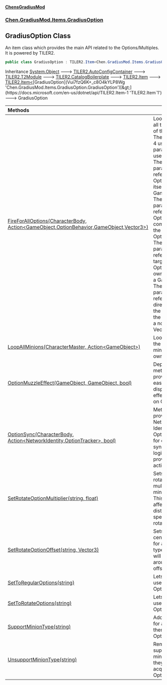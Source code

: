 #### [ChensGradiusMod](index 'index')
### [Chen.GradiusMod.Items.GradiusOption](mfb9nYomeqOwYy2EkL_v0Q 'Chen.GradiusMod.Items.GradiusOption')
## GradiusOption Class
An item class which provides the main API related to the Options/Multiples. It is powered by TILER2.  
```csharp
public class GradiusOption : TILER2.Item<Chen.GradiusMod.Items.GradiusOption.GradiusOption>
```

Inheritance [System.Object](https://docs.microsoft.com/en-us/dotnet/api/System.Object 'System.Object') &#129106; [TILER2.AutoConfigContainer](https://docs.microsoft.com/en-us/dotnet/api/TILER2.AutoConfigContainer 'TILER2.AutoConfigContainer') &#129106; [TILER2.T2Module](https://docs.microsoft.com/en-us/dotnet/api/TILER2.T2Module 'TILER2.T2Module') &#129106; [TILER2.CatalogBoilerplate](https://docs.microsoft.com/en-us/dotnet/api/TILER2.CatalogBoilerplate 'TILER2.CatalogBoilerplate') &#129106; [TILER2.Item](https://docs.microsoft.com/en-us/dotnet/api/TILER2.Item 'TILER2.Item') &#129106; [TILER2.Item&lt;](https://docs.microsoft.com/en-us/dotnet/api/TILER2.Item-1 'TILER2.Item`1')[GradiusOption](Vui7fzQ6K+_c8O4kYLP8Wg 'Chen.GradiusMod.Items.GradiusOption.GradiusOption')[&gt;](https://docs.microsoft.com/en-us/dotnet/api/TILER2.Item-1 'TILER2.Item`1') &#129106; GradiusOption  

| Methods | |
| :--- | :--- |
| [FireForAllOptions(CharacterBody, Action&lt;GameObject,OptionBehavior,GameObject,Vector3&gt;)](Tlsaeo+IJEAqzCDMO9dP7A 'Chen.GradiusMod.Items.GradiusOption.GradiusOption.FireForAllOptions(CharacterBody, System.Action&lt;GameObject,Chen.GradiusMod.Items.GradiusOption.Components.OptionBehavior,GameObject,Vector3&gt;)') | Loops through all the Options of the minion. The action has 4 useful parameters to use.<br/>The first parameter refers to the Option/Multiple itself. It is a GameObject.<br/>The second parameter refers to the OptionBehavior component in the Option/Multiple.<br/>The third parameter refers to the target of the Option/Multiple owner. It is also a GameObject.<br/>The last parameter refers to the direction from the option to the target. It is a normalized Vector3.<br/> |
| [LoopAllMinions(CharacterMaster, Action&lt;GameObject&gt;)](JbohoveQoBE5qO8HuRpuUA 'Chen.GradiusMod.Items.GradiusOption.GradiusOption.LoopAllMinions(CharacterMaster, System.Action&lt;GameObject&gt;)') | Loops through the all the minions of the owner.<br/> |
| [OptionMuzzleEffect(GameObject, GameObject, bool)](2UlZ3VdVzXfnE0FX32HJ3A 'Chen.GradiusMod.Items.GradiusOption.GradiusOption.OptionMuzzleEffect(GameObject, GameObject, bool)') | Deprecated method that provides an easy way of displaying the effect prefab on Options.<br/> |
| [OptionSync(CharacterBody, Action&lt;NetworkIdentity,OptionTracker&gt;, bool)](VZZ1wiKCbwaUnE1iq9F8Ng 'Chen.GradiusMod.Items.GradiusOption.GradiusOption.OptionSync(CharacterBody, System.Action&lt;NetworkIdentity,Chen.GradiusMod.Items.GradiusOption.Components.OptionTracker&gt;, bool)') | Method that provides the Network Identity and Option Tracker for easier syncing. Sync logic should be provided in actionToRun.<br/> |
| [SetRotateOptionMultiplier(string, float)](HB1dnkNbzefti8Cem4lAOA 'Chen.GradiusMod.Items.GradiusOption.GradiusOption.SetRotateOptionMultiplier(string, float)') | Sets the rotation multiplier for a minion type. This multiplier affects the distance and speed of rotation.<br/> |
| [SetRotateOptionOffset(string, Vector3)](W5XnRwgY6t9HUEXZZTHEyA 'Chen.GradiusMod.Items.GradiusOption.GradiusOption.SetRotateOptionOffset(string, Vector3)') | Sets the offset center position for a minion type. Options will rotate around the offset.<br/> |
| [SetToRegularOptions(string)](TACNxBmya3KGqngqHLvv0g 'Chen.GradiusMod.Items.GradiusOption.GradiusOption.SetToRegularOptions(string)') | Lets the minion use Regular Options.<br/> |
| [SetToRotateOptions(string)](8WVJdWadeecgGmNsU0+v6A 'Chen.GradiusMod.Items.GradiusOption.GradiusOption.SetToRotateOptions(string)') | Lets the minion use Rotate Options.<br/> |
| [SupportMinionType(string)](M4LGoyiM_1WEKxvlP2bq_A 'Chen.GradiusMod.Items.GradiusOption.GradiusOption.SupportMinionType(string)') | Adds a support for a minion for them to gain Options.<br/> |
| [UnsupportMinionType(string)](NNjvPyiS9MHUrmUpeQYO+g 'Chen.GradiusMod.Items.GradiusOption.GradiusOption.UnsupportMinionType(string)') | Removes support for a minion so that they do not acquire Options.<br/> |

